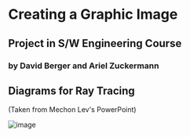 # Creating a Graphic Image
## Project in S/W Engineering Course 
### by David Berger and Ariel Zuckermann






## Diagrams for Ray Tracing
(Taken from Mechon Lev's PowerPoint)

![image](https://user-images.githubusercontent.com/91850832/159281281-15e89cb6-2558-4bf0-b36d-32e2ce15a943.png)



